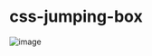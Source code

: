 # css-jumping-box
![image](https://user-images.githubusercontent.com/108775712/212020204-e80a0685-4290-499f-a6ef-e159361062da.png)
